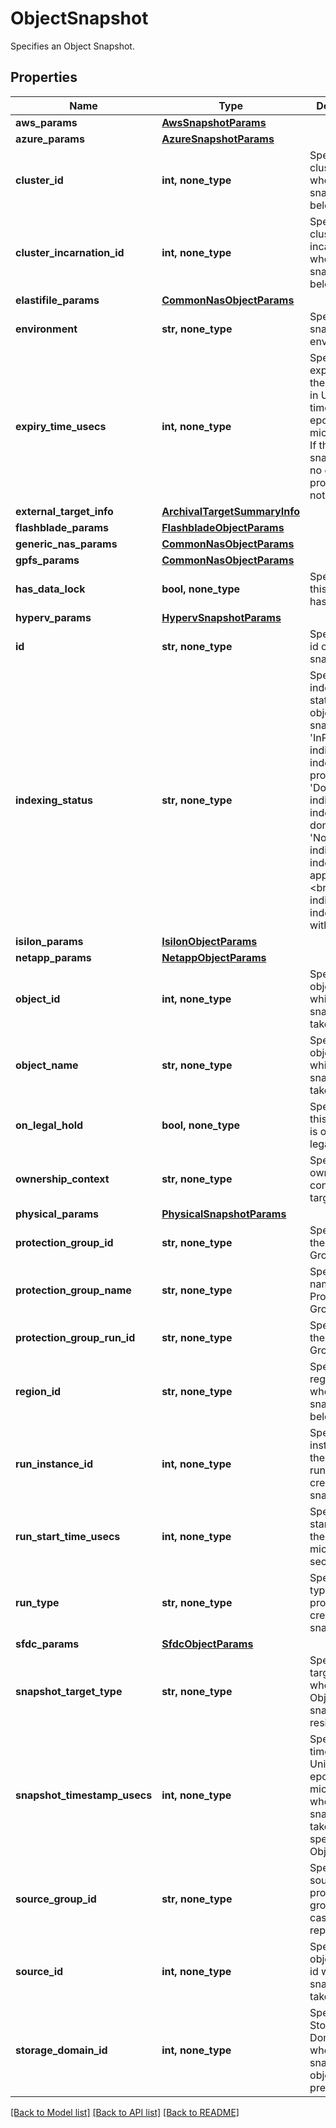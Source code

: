 # ObjectSnapshot

Specifies an Object Snapshot.

## Properties
Name | Type | Description | Notes
------------ | ------------- | ------------- | -------------
**aws_params** | [**AwsSnapshotParams**](AwsSnapshotParams.md) |  | [optional] 
**azure_params** | [**AzureSnapshotParams**](AzureSnapshotParams.md) |  | [optional] 
**cluster_id** | **int, none_type** | Specifies the cluster id where this snapshot belongs to. | [optional] 
**cluster_incarnation_id** | **int, none_type** | Specifies the cluster incarnation id where this snapshot belongs to. | [optional] 
**elastifile_params** | [**CommonNasObjectParams**](CommonNasObjectParams.md) |  | [optional] 
**environment** | **str, none_type** | Specifies the snapshot environment. | [optional] 
**expiry_time_usecs** | **int, none_type** | Specifies the expiry time of the snapshot in Unix timestamp epoch in microseconds. If the snapshot has no expiry, this property will not be set. | [optional] 
**external_target_info** | [**ArchivalTargetSummaryInfo**](ArchivalTargetSummaryInfo.md) |  | [optional] 
**flashblade_params** | [**FlashbladeObjectParams**](FlashbladeObjectParams.md) |  | [optional] 
**generic_nas_params** | [**CommonNasObjectParams**](CommonNasObjectParams.md) |  | [optional] 
**gpfs_params** | [**CommonNasObjectParams**](CommonNasObjectParams.md) |  | [optional] 
**has_data_lock** | **bool, none_type** | Specifies if this snapshot has datalock. | [optional] 
**hyperv_params** | [**HypervSnapshotParams**](HypervSnapshotParams.md) |  | [optional] 
**id** | **str, none_type** | Specifies the id of the snapshot. | [optional] 
**indexing_status** | **str, none_type** | Specifies the indexing status of objects in this snapshot.&lt;br&gt; &#39;InProgress&#39; indicates the indexing is in progress.&lt;br&gt; &#39;Done&#39; indicates indexing is done.&lt;br&gt; &#39;NoIndex&#39; indicates indexing is not applicable.&lt;br&gt; &#39;Error&#39; indicates indexing failed with error. | [optional] 
**isilon_params** | [**IsilonObjectParams**](IsilonObjectParams.md) |  | [optional] 
**netapp_params** | [**NetappObjectParams**](NetappObjectParams.md) |  | [optional] 
**object_id** | **int, none_type** | Specifies the object id which the snapshot is taken from. | [optional] 
**object_name** | **str, none_type** | Specifies the object name which the snapshot is taken from. | [optional] 
**on_legal_hold** | **bool, none_type** | Specifies if this snapshot is on legalhold. | [optional] 
**ownership_context** | **str, none_type** | Specifies the ownership context for the target. | [optional] 
**physical_params** | [**PhysicalSnapshotParams**](PhysicalSnapshotParams.md) |  | [optional] 
**protection_group_id** | **str, none_type** | Specifies id of the Protection Group. | [optional] 
**protection_group_name** | **str, none_type** | Specifies name of the Protection Group. | [optional] 
**protection_group_run_id** | **str, none_type** | Specifies id of the Protection Group Run. | [optional] 
**region_id** | **str, none_type** | Specifies the region id where this snapshot belongs to. | [optional] 
**run_instance_id** | **int, none_type** | Specifies the instance id of the protection run which create the snapshot. | [optional] 
**run_start_time_usecs** | **int, none_type** | Specifies the start time of the run in micro seconds. | [optional] 
**run_type** | **str, none_type** | Specifies the type of protection run created this snapshot. | [optional] 
**sfdc_params** | [**SfdcObjectParams**](SfdcObjectParams.md) |  | [optional] 
**snapshot_target_type** | **str, none_type** | Specifies the target type where the Object&#39;s snapshot resides. | [optional] 
**snapshot_timestamp_usecs** | **int, none_type** | Specifies the timestamp in Unix time epoch in microseconds when the snapshot is taken for the specified Object. | [optional] 
**source_group_id** | **str, none_type** | Specifies the source protection group id in case of replication. | [optional] 
**source_id** | **int, none_type** | Specifies the object source id which the snapshot is taken from. | [optional] 
**storage_domain_id** | **int, none_type** | Specifies the Storage Domain id where the snapshot of object is present. | [optional] 

[[Back to Model list]](../README.md#documentation-for-models) [[Back to API list]](../README.md#documentation-for-api-endpoints) [[Back to README]](../README.md)


